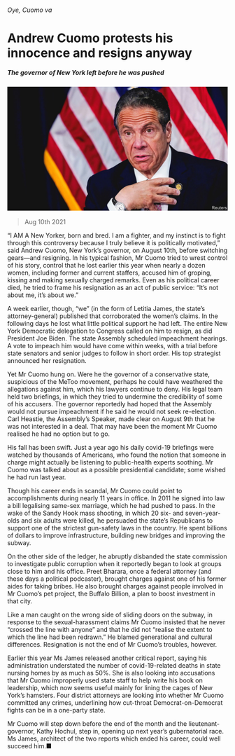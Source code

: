 ###### Oye, Cuomo va

# Andrew Cuomo protests his innocence and resigns anyway 

##### The governor of New York left before he was pushed 

![image](images/20210814_usp003.jpg) 

> Aug 10th 2021 

“I AM A New Yorker, born and bred. I am a fighter, and my instinct is to fight through this controversy because I truly believe it is politically motivated,” said Andrew Cuomo, New York’s governor, on August 10th, before switching gears—and resigning. In his typical fashion, Mr Cuomo tried to wrest control of his story, control that he lost earlier this year when nearly a dozen women, including former and current staffers, accused him of groping, kissing and making sexually charged remarks. Even as his political career died, he tried to frame his resignation as an act of public service: “It’s not about me, it’s about we.”

A week earlier, though, “we” (in the form of Letitia James, the state’s attorney-general) published  that corroborated the women’s claims. In the following days he lost what little political support he had left. The entire New York Democratic delegation to Congress called on him to resign, as did President Joe Biden. The state Assembly scheduled impeachment hearings. A vote to impeach him would have come within weeks, with a trial before state senators and senior judges to follow in short order. His top strategist announced her resignation.


Yet Mr Cuomo hung on. Were he the governor of a conservative state, suspicious of the MeToo movement, perhaps he could have weathered the allegations against him, which his lawyers continue to deny. His legal team held two briefings, in which they tried to undermine the credibility of some of his accusers. The governor reportedly had hoped that the Assembly would not pursue impeachment if he said he would not seek re-election. Carl Heastie, the Assembly’s Speaker, made clear on August 9th that he was not interested in a deal. That may have been the moment Mr Cuomo realised he had no option but to go.

His fall has been swift. Just a year ago his daily covid-19 briefings were watched by thousands of Americans, who found the notion that someone in charge might actually be listening to public-health experts soothing. Mr Cuomo was talked about as a possible presidential candidate; some wished he had run last year.

Though his career ends in scandal, Mr Cuomo could point to accomplishments during nearly 11 years in office. In 2011 he signed into law a bill legalising same-sex marriage, which he had pushed to pass. In the wake of the Sandy Hook mass shooting, in which 20 six- and seven-year-olds and six adults were killed, he persuaded the state’s Republicans to support one of the strictest gun-safety laws in the country. He spent billions of dollars to improve infrastructure, building new bridges and improving the subway.

On the other side of the ledger, he abruptly disbanded the state commission to investigate public corruption when it reportedly began to look at groups close to him and his office. Preet Bharara, once a federal attorney (and these days a political podcaster), brought charges against one of his former aides for taking bribes. He also brought charges against people involved in Mr Cuomo’s pet project, the Buffalo Billion, a plan to boost investment in that city.

Like a man caught on the wrong side of sliding doors on the subway, in response to the sexual-harassment claims Mr Cuomo insisted that he never “crossed the line with anyone” and that he did not “realise the extent to which the line had been redrawn.” He blamed generational and cultural differences. Resignation is not the end of Mr Cuomo’s troubles, however.

Earlier this year Ms James released another critical report, saying his administration understated the number of covid-19-related deaths in state nursing homes by as much as 50%. She is also looking into accusations that Mr Cuomo improperly used state staff to help write his book on leadership, which now seems useful mainly for lining the cages of New York’s hamsters. Four district attorneys are looking into whether Mr Cuomo committed any crimes, underlining how cut-throat Democrat-on-Democrat fights can be in a one-party state.

Mr Cuomo will step down before the end of the month and the lieutenant-governor, Kathy Hochul, step in, opening up next year’s gubernatorial race. Ms James, architect of the two reports which ended his career, could well succeed him.■

